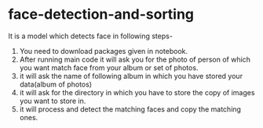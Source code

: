 # face-detection-and-sorting
It is a model which detects face in following steps-
1. You need to download packages given in notebook.
2. After running main code it will ask you for the photo of person of which you want match face from your album or set of photos.
3. it will ask the name of following album in which you have stored your data(album of photos)
4. it will ask for the directory in which you have to store the copy of images you want to store in.
5. it will process and detect the matching faces and copy the matching ones.
